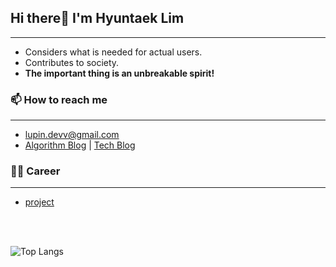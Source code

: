 <!--
[![Hits](https://hits.seeyoufarm.com/api/count/incr/badge.svg?url=https%3A%2F%2Fgithub.com%2FdevLupin&count_bg=%2379C83D&title_bg=%23555555&icon=&icon_color=%233FCFD3&title=hits&edge_flat=false)](https://hits.seeyoufarm.com)
-->

## Hi there👋  I'm Hyuntaek Lim
<hr>

- Considers what is needed for actual users.
- Contributes to society.
- **The important thing is an unbreakable spirit!**

### 📫 How to reach me
<hr>

- lupin.devv@gmail.com
- [Algorithm Blog](https://devlupin.github.io/) | [Tech Blog](https://velog.io/@lupin)

### 👩‍💻 Career
<hr>

- [project](https://drive.google.com/file/d/1nlnGKCfnQM0CXdSASVfUhHGu8PgyrebR/view?usp=sharing)

<br/><br/>
<!--
![Lupin's github stats](https://github-readme-stats.vercel.app/api?username=devLupin&show_icons=true&theme=tokyonight)
-->
![Top Langs](https://github-readme-stats.vercel.app/api/top-langs/?username=devLupin&layout=compact&theme=tokyonight)
